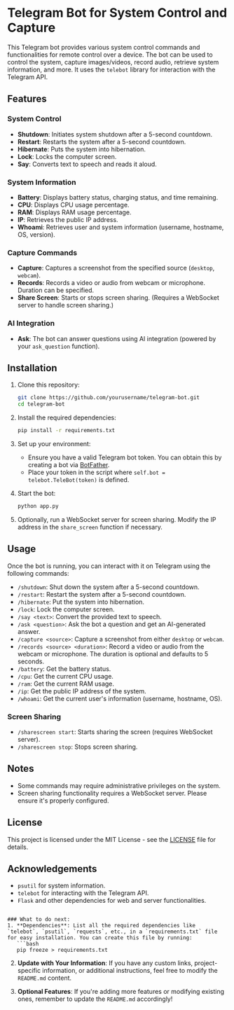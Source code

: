 # Telegram Bot for System Control and Capture

This Telegram bot provides various system control commands and functionalities for remote control over a device. The bot can be used to control the system, capture images/videos, record audio, retrieve system information, and more. It uses the `telebot` library for interaction with the Telegram API.

## Features

### System Control
- **Shutdown**: Initiates system shutdown after a 5-second countdown.
- **Restart**: Restarts the system after a 5-second countdown.
- **Hibernate**: Puts the system into hibernation.
- **Lock**: Locks the computer screen.
- **Say**: Converts text to speech and reads it aloud.

### System Information
- **Battery**: Displays battery status, charging status, and time remaining.
- **CPU**: Displays CPU usage percentage.
- **RAM**: Displays RAM usage percentage.
- **IP**: Retrieves the public IP address.
- **Whoami**: Retrieves user and system information (username, hostname, OS, version).

### Capture Commands
- **Capture**: Captures a screenshot from the specified source (`desktop`, `webcam`).
- **Records**: Records a video or audio from webcam or microphone. Duration can be specified.
- **Share Screen**: Starts or stops screen sharing. (Requires a WebSocket server to handle screen sharing.)

### AI Integration
- **Ask**: The bot can answer questions using AI integration (powered by your `ask_question` function).

## Installation

1. Clone this repository:
   ```bash
   git clone https://github.com/yourusername/telegram-bot.git
   cd telegram-bot
   ```

2. Install the required dependencies:
   ```bash
   pip install -r requirements.txt
   ```

3. Set up your environment:
   - Ensure you have a valid Telegram bot token. You can obtain this by creating a bot via [BotFather](https://core.telegram.org/bots#botfather).
   - Place your token in the script where `self.bot = telebot.TeleBot(token)` is defined.

4. Start the bot:
   ```bash
   python app.py
   ```

5. Optionally, run a WebSocket server for screen sharing. Modify the IP address in the `share_screen` function if necessary.

## Usage

Once the bot is running, you can interact with it on Telegram using the following commands:

- `/shutdown`: Shut down the system after a 5-second countdown.
- `/restart`: Restart the system after a 5-second countdown.
- `/hibernate`: Put the system into hibernation.
- `/lock`: Lock the computer screen.
- `/say <text>`: Convert the provided text to speech.
- `/ask <question>`: Ask the bot a question and get an AI-generated answer.
- `/capture <source>`: Capture a screenshot from either `desktop` or `webcam`.
- `/records <source> <duration>`: Record a video or audio from the webcam or microphone. The duration is optional and defaults to 5 seconds.
- `/battery`: Get the battery status.
- `/cpu`: Get the current CPU usage.
- `/ram`: Get the current RAM usage.
- `/ip`: Get the public IP address of the system.
- `/whoami`: Get the current user's information (username, hostname, OS).

### Screen Sharing
- `/sharescreen start`: Starts sharing the screen (requires WebSocket server).
- `/sharescreen stop`: Stops screen sharing.

## Notes
- Some commands may require administrative privileges on the system.
- Screen sharing functionality requires a WebSocket server. Please ensure it's properly configured.

## License

This project is licensed under the MIT License - see the [LICENSE](LICENSE) file for details.

## Acknowledgements

- `psutil` for system information.
- `telebot` for interacting with the Telegram API.
- `Flask` and other dependencies for web and server functionalities.

```

### What to do next:
1. **Dependencies**: List all the required dependencies like `telebot`, `psutil`, `requests`, etc., in a `requirements.txt` file for easy installation. You can create this file by running:
   ```bash
   pip freeze > requirements.txt
   ```

2. **Update with Your Information**: If you have any custom links, project-specific information, or additional instructions, feel free to modify the `README.md` content.

3. **Optional Features**: If you're adding more features or modifying existing ones, remember to update the `README.md` accordingly!
